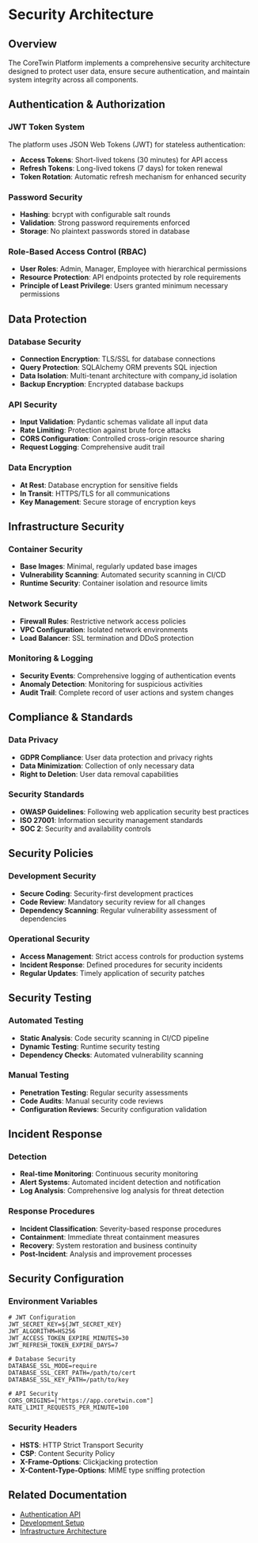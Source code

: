 # Security Architecture

## Overview

The CoreTwin Platform implements a comprehensive security architecture designed to protect user data, ensure secure authentication, and maintain system integrity across all components.

## Authentication & Authorization

### JWT Token System

The platform uses JSON Web Tokens (JWT) for stateless authentication:

- **Access Tokens**: Short-lived tokens (30 minutes) for API access
- **Refresh Tokens**: Long-lived tokens (7 days) for token renewal
- **Token Rotation**: Automatic refresh mechanism for enhanced security

### Password Security

- **Hashing**: bcrypt with configurable salt rounds
- **Validation**: Strong password requirements enforced
- **Storage**: No plaintext passwords stored in database

### Role-Based Access Control (RBAC)

- **User Roles**: Admin, Manager, Employee with hierarchical permissions
- **Resource Protection**: API endpoints protected by role requirements
- **Principle of Least Privilege**: Users granted minimum necessary permissions

## Data Protection

### Database Security

- **Connection Encryption**: TLS/SSL for database connections
- **Query Protection**: SQLAlchemy ORM prevents SQL injection
- **Data Isolation**: Multi-tenant architecture with company_id isolation
- **Backup Encryption**: Encrypted database backups

### API Security

- **Input Validation**: Pydantic schemas validate all input data
- **Rate Limiting**: Protection against brute force attacks
- **CORS Configuration**: Controlled cross-origin resource sharing
- **Request Logging**: Comprehensive audit trail

### Data Encryption

- **At Rest**: Database encryption for sensitive fields
- **In Transit**: HTTPS/TLS for all communications
- **Key Management**: Secure storage of encryption keys

## Infrastructure Security

### Container Security

- **Base Images**: Minimal, regularly updated base images
- **Vulnerability Scanning**: Automated security scanning in CI/CD
- **Runtime Security**: Container isolation and resource limits

### Network Security

- **Firewall Rules**: Restrictive network access policies
- **VPC Configuration**: Isolated network environments
- **Load Balancer**: SSL termination and DDoS protection

### Monitoring & Logging

- **Security Events**: Comprehensive logging of authentication events
- **Anomaly Detection**: Monitoring for suspicious activities
- **Audit Trail**: Complete record of user actions and system changes

## Compliance & Standards

### Data Privacy

- **GDPR Compliance**: User data protection and privacy rights
- **Data Minimization**: Collection of only necessary data
- **Right to Deletion**: User data removal capabilities

### Security Standards

- **OWASP Guidelines**: Following web application security best practices
- **ISO 27001**: Information security management standards
- **SOC 2**: Security and availability controls

## Security Policies

### Development Security

- **Secure Coding**: Security-first development practices
- **Code Review**: Mandatory security review for all changes
- **Dependency Scanning**: Regular vulnerability assessment of dependencies

### Operational Security

- **Access Management**: Strict access controls for production systems
- **Incident Response**: Defined procedures for security incidents
- **Regular Updates**: Timely application of security patches

## Security Testing

### Automated Testing

- **Static Analysis**: Code security scanning in CI/CD pipeline
- **Dynamic Testing**: Runtime security testing
- **Dependency Checks**: Automated vulnerability scanning

### Manual Testing

- **Penetration Testing**: Regular security assessments
- **Code Audits**: Manual security code reviews
- **Configuration Reviews**: Security configuration validation

## Incident Response

### Detection

- **Real-time Monitoring**: Continuous security monitoring
- **Alert Systems**: Automated incident detection and notification
- **Log Analysis**: Comprehensive log analysis for threat detection

### Response Procedures

- **Incident Classification**: Severity-based response procedures
- **Containment**: Immediate threat containment measures
- **Recovery**: System restoration and business continuity
- **Post-Incident**: Analysis and improvement processes

## Security Configuration

### Environment Variables

```env
# JWT Configuration
JWT_SECRET_KEY=${JWT_SECRET_KEY}
JWT_ALGORITHM=HS256
JWT_ACCESS_TOKEN_EXPIRE_MINUTES=30
JWT_REFRESH_TOKEN_EXPIRE_DAYS=7

# Database Security
DATABASE_SSL_MODE=require
DATABASE_SSL_CERT_PATH=/path/to/cert
DATABASE_SSL_KEY_PATH=/path/to/key

# API Security
CORS_ORIGINS=["https://app.coretwin.com"]
RATE_LIMIT_REQUESTS_PER_MINUTE=100
```

### Security Headers

- **HSTS**: HTTP Strict Transport Security
- **CSP**: Content Security Policy
- **X-Frame-Options**: Clickjacking protection
- **X-Content-Type-Options**: MIME type sniffing protection

## Related Documentation

- [Authentication API](../api/authentication.md)
- [Development Setup](../development/setup.md)
- [Infrastructure Architecture](overview.md)
